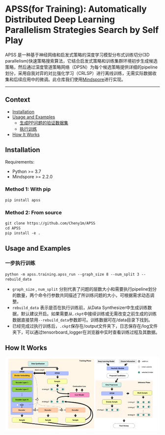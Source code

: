 # APSS(for Training): Automatically Distributed Deep Learning Parallelism Strategies Search by Self Play

APSS 是一种基于神经网络和启发式策略的深度学习模型分布式训练切分(3D parallelism)快速策略搜索算法，它结合启发式策略和训练集群环境初步生成候选策略，然后通过深度管道策略网络（DPSN）为每个候选策略提供详细的pipeline划分，采用自我对弈的对比强化学习（CRLSP）进行离线训练，无需实际数据收集和后续应用中的微调。此仓库我们使用[Mindspore](https://www.mindspore.cn/)进行实现。

----------

## Context
- [Installation](#installation)
- [Usage and Examples](#usage-and-examples)
  - [生成PP问题的验证数据集](#生成PP问题的验证数据集)
  - [执行训练](#执行训练)
- [How It Works](#how-it-works)


## Installation
Requirements:  
 - Python >= 3.7
 - Mindspore >= 2.2.0

### Method 1: With pip
```
pip install apss
```

### Method 2: From source
```
git clone https://github.com/Cheny1m/APSS
cd APSS
pip install -e .
```

## Usage and Examples

### 一步执行训练

```
python -m apss.training.apss_run --graph_size 8 --num_split 3 --rebuild_data
```
* `graph_size` , `num_split` 分别代表了问题的层数大小和需要执行pipeline划分的数量，两个命令行参数共同描述了所训练问题的大小，可根据需求动态调整。
* `rebuild_data` 表示是否在执行训练前，从Data Synthesizer中生成训练数据，默认建议开启。如果需要从`.ckpt`中接续训练或无需改变之前生成的训练数据直接禁用`--rebuild_data`参数即可。训练数据可在/data目录下找到。
* 已经完成过执行训练后，`.ckpt`保存在/output文件夹下，日志保存在/log文件夹下，可以通过tensorboard_logger在浏览器中实时查看训练过程及其数据。

## How It Works
![The pipeline of APSS.](docs/apss_pipeline.png)
